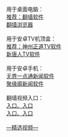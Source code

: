 <table>
  <tr>
      用于桌面电脑：<br/> 
      <a href="https://github.com/chengyuan98/software/blob/master/README.md">推荐：翻墙软件</a><br/>
      <a href="https://github.com/chengyuan98/browser/blob/master/README.md">翻墙浏览器</a><br/><br/>
      用于安卓TV机顶盒：<br/>
      <a href="https://raw.githubusercontent.com/SzzdOgate/update/master/extras/SzzdOgateTV.apk">推荐：神州正道TV软件</a><br/>
      <a href="https://github.com/chengyuan98/up/raw/master/iNTD_TVsp1.apk">新唐人TV软件</a><br/><br/>
      用于安卓手机：<br/>
      <a href="https://github.com/chengyuan98/up/raw/master/um4.8.apk">无界一点通新闻软件</a><br/>
      <a href="https://gitlab.com/juyuange/2/-/raw/master/jyg.apk">聚缘阁新闻软件</a><br/><br/>
      翻墙视频入口：<br/>
      <a href="https://s3.amazonaws.com/ogate/show.htm?from=852">入口、</a>
      <a href="https://s3-us-west-1.amazonaws.com/ogaten/show.htm?from=852">入口</a><br/>
      <a href="https://s3.us-east-2.amazonaws.com/ogateh/show.htm?from=852">入口、</a>
      <a href="https://s3.ap-south-1.amazonaws.com/ogatem/show.htm?from=852">入口</a><br/><br/>
      <a href="https://github.com/chengyuan98/video/blob/master/README.md">—精选视频—</a><br/><br/>
  </tr>
</table>  
